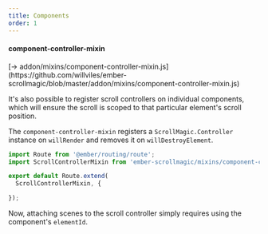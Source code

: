 ```yaml
---
title: Components
order: 1
---
```


#### component-controller-mixin

<span class="codelink">
[&rarr; addon/mixins/component-controller-mixin.js](https://github.com/willviles/ember-scrollmagic/blob/master/addon/mixins/component-controller-mixin.js)
</span>

It's also possible to register scroll controllers on individual components, which will ensure the scroll is scoped to that particular element's scroll position.

The `component-controller-mixin` registers a `ScrollMagic.Controller` instance on `willRender` and removes it on `willDestroyElement`.

```javascript
import Route from '@ember/routing/route';
import ScrollControllerMixin from 'ember-scrollmagic/mixins/component-controller-mixin';

export default Route.extend(
  ScrollControllerMixin, {

});
```

Now, attaching scenes to the scroll controller simply requires using the component's `elementId`.
